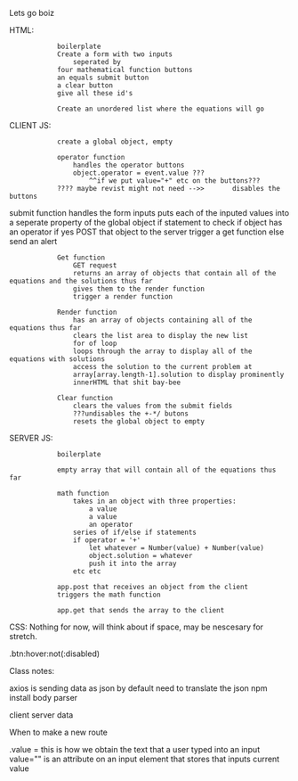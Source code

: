 Lets go boiz

HTML: 

                boilerplate
                Create a form with two inputs
                    seperated by 
                four mathematical function buttons 
                an equals submit button
                a clear button 
                give all these id's

                Create an unordered list where the equations will go


CLIENT JS:

                create a global object, empty

                operator function
                    handles the operator buttons
                    object.operator = event.value ???
                        ^^if we put value="+" etc on the buttons???
                ???? maybe revist might not need -->>       disables the buttons

submit function
                    handles the form inputs
                    puts each of the inputed values into a seperate property of the global object
                    if statement to check if object has an operator
                    if yes
                    POST that object to the server
                    trigger a get function
                    else send an alert

                Get function
                    GET request
                    returns an array of objects that contain all of the equations and the solutions thus far
                    gives them to the render function
                    trigger a render function

                Render function
                    has an array of objects containing all of the equations thus far
                    clears the list area to display the new list
                    for of loop
                    loops through the array to display all of the equations with solutions
                    access the solution to the current problem at 
                    array[array.length-1].solution to display prominently
                    innerHTML that shit bay-bee

                Clear function
                    clears the values from the submit fields
                    ???undisables the +-*/ butons
                    resets the global object to empty


SERVER JS:

                boilerplate

                empty array that will contain all of the equations thus far

                math function
                    takes in an object with three properties:
                        a value
                        a value
                        an operator
                    series of if/else if statements
                    if operator = '+'
                        let whatever = Number(value) + Number(value)
                        object.solution = whatever
                        push it into the array
                    etc etc

                app.post that receives an object from the client
                triggers the math function

                app.get that sends the array to the client


CSS: Nothing for now, will think about if space, may be nescesary for stretch.

.btn:hover:not(:disabled)




Class notes:


axios is sending data as json by default
need to translate the json
npm install body parser

client server data


When to make a new route

.value = this is how we obtain the text that a user typed into an input 
    value="" is an attribute on an input element that stores that inputs current value

